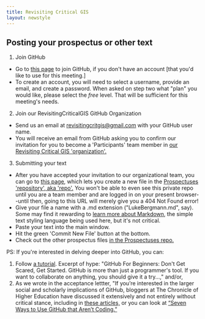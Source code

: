 ```yaml
---
title: Revisiting Critical GIS
layout: newstyle
---
```

## Posting your prospectus or other text

1. Join GitHub
 * Go to [this page](https://github.com/join) to join GitHub, if you don't have an account [that you'd like to use for this meeting.]
 * To create an account, you will need to select a username, provide an email, and create a password. When asked on step two what "plan" you would like, please select the *free* level. That will be sufficient for this meeting's needs.
2. Join our RevisitingCriticalGIS GitHub Organization
 * Send us an email at [revisitingcritgis@gmail.com](mailto:revisitingcritgis@gmail.com) with your GitHub user name.
 * You will receive an email from GitHub asking you to confirm our invitation for you to become a 'Participants' team member in [our Revisiting Critical GIS 'organization'.](https://github.com/RevisitingCriticalGIS/) 
3. Submitting your text
 * After you have accepted your invitation to our organizational team, you can go to [this page](https://github.com/RevisitingCriticalGIS/Prospectuses/new/master), which lets you create a new file in the [Prospectuses 'repository', aka 'repo'.](https://github.com/RevisitingCriticalGIS/Prospectuses/) You won't be able to even see this private repo until you are a team member and are logged in on your present browser--until then, going to this URL will merely give you a 404 Not Found error!
 * Give your file a name with a .md extension ("LukeBergmann.md", say). Some may find it rewarding to [learn more about Markdown](http://lifehacker.com/5943320/what-is-markdown-and-why-is-it-better-for-my-to-do-lists-and-notes), the simple text styling language being used here, but it's not critical.
 * Paste your text into the main window.
 * Hit the green 'Commit New File' button at the bottom.
 * Check out the other prospectus files [in the Prospectuses repo.](https://github.com/RevisitingCriticalGIS/Prospectuses)
 
PS: If you're interested in delving deeper into GitHub, you can:

1. Follow [a tutorial](http://readwrite.com/2013/09/30/understanding-github-a-journey-for-beginners-part-1). Excerpt of hype: "GitHub For Beginners: Don't Get Scared, Get Started. GitHub is more than just a programmer's tool. If you want to collaborate on anything, you should give it a try...," and/or,
2. As we wrote in the acceptance lettter, "If you’re interested in the larger social and scholarly implications of GitHub, bloggers at The Chronicle of Higher Education have discussed it extensively and not entirely without critical stance, including in [these articles,](http://chronicle.com/blogs/profhacker/tag/github) or you can look at [“Seven Ways to Use GitHub that Aren’t Coding.”](http://readwrite.com/2013/11/08/seven-ways-to-use-github-that-arent-coding)
